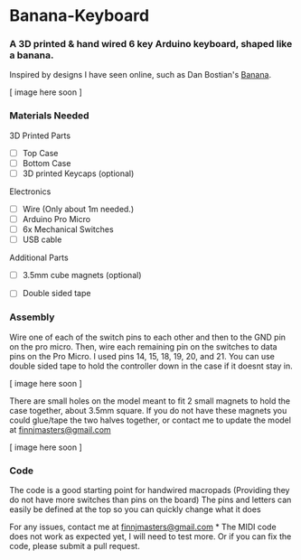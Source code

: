 # Banana-Keyboard
### A 3D printed &amp; hand wired 6 key Arduino keyboard, shaped like a banana.

Inspired by designs I have seen online, such as Dan Bostian's [Banana](https://github.com/dbostian/banana).

[ image here soon ]

### Materials Needed

3D Printed Parts

- [ ] Top Case
- [ ] Bottom Case
- [ ] 3D printed Keycaps (optional)

Electronics

- [ ] Wire (Only about 1m needed.)
- [ ] Arduino Pro Micro
- [ ] 6x Mechanical Switches
- [ ] USB cable
      
Additional Parts

- [ ] 3.5mm cube magnets (optional)
- [ ] Double sided tape


### Assembly

Wire one of each of the switch pins to each other and then to the GND pin on the pro micro.
Then, wire each remaining pin on the switches to data pins on the Pro Micro. I used pins 14, 15, 18, 19, 20, and 21. You can use double sided tape to hold the controller down in the case if it doesnt stay in.

[ image here soon ]

There are small holes on the model meant to fit 2 small magnets to hold the case together, about 3.5mm square. 
If you do not have these magnets you could glue/tape the two halves together, or contact me to update the model at [finnjmasters@gmail.com](mailto:finnjmasters@gmail.com)


[ image here soon ]


### Code

The code is a good starting point for handwired macropads (Providing they do not have more switches than pins on the board)
The pins and letters can easily be defined at the top so you can quickly change what it does





For any issues, contact me at [finnjmasters@gmail.com](mailto:finnjmasters@gmail.com)
\* The MIDI code does not work as expected yet, I will need to test more. Or if you can fix the code, please submit a pull request.
